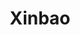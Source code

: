 ---
layout: place
title: "Xinbao"
permalink: /new-york/jamaica/xinbao.html
stateAbbr: NY
stateName: New York
cityName: Jamaica
seo:
  name: "Xinbao"
  type: Restaurant
  links: null
description: "Xinbao serves delicious sushi in Jamaica, New York. Try fresh Japanese dishes for a great dining experience. Available for takeout, delivery, lunch, and dinner."
place_id: ChIJI14DKsFmwokRzOwOx0OfdbM
photos:
  - name: >-
      places/ChIJI14DKsFmwokRzOwOx0OfdbM/photos/AeeoHcKGI78oOjQ-Ob3PWDA08s1MfHqUKKvl6i73HtJsgU_A_bNB0j5zITeJSc7-2rU9ThPQ_WxVk24PZ7ZvxrzCpCAUbPMuyVfkCD-PW2DOVK-5zLfs1E9e2l9g4N6IwcgVKR0nlAbkAsh17D8MdRKwTodgzswEK7HqgKGpFraIRXwj3SJ0Ok4EM7EBueJY3RxCXUFJf2cnb3w_tN40srqwb58pjWdR9hW_6VPPps959p9V3DGDx6QE1LsL0wnUjcXzjJmRMV31mvbs4b33_F-vFKZmC9Yx0eKzhqiZxdxjuvantivgCYtEUEvsa2sLh9QnXCjGAkMb8BU30bEU0KQJjr__wbcvrqnKBsv2JQ-KNsCFAyoQp9rgqGeVlNJOMnxHsXuScXdfz-SqmFP2Iclqs3F4nkAh7YW9JepEda6nSq9iVEY
    widthPx: 1920
    heightPx: 1080
    authorAttributions:
      - displayName: Jephte D. Israel Rene
        uri: https://maps.google.com/maps/contrib/101436200102560726366
        photoUri: >-
          https://lh3.googleusercontent.com/a-/ALV-UjU_fBfey5DTdEE-Ysmr0hQmkYG9DS5z6Zx5soAchr8OsVWBqGM=s100-p-k-no-mo
    flagContentUri: >-
      https://www.google.com/local/imagery/report/?cb_client=maps_api_places.places_api&image_key=!1e10!2sCIHM0ogKEICAgIDx6KKr_AE&hl=en-US
    googleMapsUri: >-
      https://www.google.com/maps/place//data=!3m4!1e2!3m2!1sCIHM0ogKEICAgIDx6KKr_AE!2e10!4m2!3m1!1s0x89c266c12a035e23:0xb3759f43c70eeccc
  - name: >-
      places/ChIJI14DKsFmwokRzOwOx0OfdbM/photos/AeeoHcKgMXWW4F7PDPy9kK-86eDEqocBrlOOCRCcJkmk8XGGU1ldaeg508_Sg9ta4s1WN29Dh2MTTie4eoO6hp1x_gdTq8-xk-CbGoL5odWKVr3YnG5ZjNeco9Wu4vpgw6K1av-kM3ZqgLoVcWVVJQcwow5K0gvC8oRtzcWkFrEnowTt22Klvo62bTYattty0b1-TKrquODhTmTT2lEWkKZFnjL3KwPE4ubkVigHDyPAqaj2PxZSedlPDNKjm4h-Y6tAPYwtP1WeOi513M5l7pgmKxrcthq57pf3U-Sq2XsPaCO5YOpFgBsbOEtiwSDE_1tcEkfq1hUo6IUZzKWMUISQaQi0IAnNHjYeEQo2JksAwMdD8C1FFrFTt33ht0dHcRvdiahi9vt5n04HactxksmosNM3eaf4Xy-2uwLLiURF0eaKow
    widthPx: 1080
    heightPx: 1920
    authorAttributions:
      - displayName: leon dong
        uri: https://maps.google.com/maps/contrib/104483978814732667770
        photoUri: >-
          https://lh3.googleusercontent.com/a-/ALV-UjWEUwudBZYI2Gb00QbwWdfCcpDr_KuBLOMgFocZyX665jDVi9k=s100-p-k-no-mo
    flagContentUri: >-
      https://www.google.com/local/imagery/report/?cb_client=maps_api_places.places_api&image_key=!1e10!2sCIHM0ogKEICAgICz3MqFDw&hl=en-US
    googleMapsUri: >-
      https://www.google.com/maps/place//data=!3m4!1e2!3m2!1sCIHM0ogKEICAgICz3MqFDw!2e10!4m2!3m1!1s0x89c266c12a035e23:0xb3759f43c70eeccc
  - name: >-
      places/ChIJI14DKsFmwokRzOwOx0OfdbM/photos/AeeoHcI8TuGnSMNDokQk3BDjsLUgPhnXIQa7CEvXlTYP2QzhJvbx-n7vq9Y7iW-6S_my97RpRS_519VHbKTzMr9IeJyhaEXVvRp8KBdxjCDixX0osyBTLyC0dOLcTn9JKqcPBeTOM6O9wGMuH2lPXzerIwdCUEFOV3gYjM8Dc34_aykz7laRsG0HSgWGsMcJ_vHt5fCRY_bw3X3IDf5v7PzHdcWiQhb9C5GYNwmIIUo6-nvnc9ymWaXSpZacB2BRs5bz-2414dZJf6FZoA0AgtrYJ10gnH7HB8ezdCbEMvwUHgj-OfqSlapW-DcjtTLHgd9qAG8XjJJ92FR2aNcRlNjbBA8O0b0kXJfuckiCX5muvZFk42AymD8XcUUflAXs0BHhjL5GXZLRzx2ESv3xY_ITWqRUc2BIiIamRFDFM0VT9YB-_Q
    widthPx: 3000
    heightPx: 4000
    authorAttributions:
      - displayName: Darell Blackman
        uri: https://maps.google.com/maps/contrib/104989448294386714538
        photoUri: >-
          https://lh3.googleusercontent.com/a-/ALV-UjVjEozdot_JgGqiUc0cV_zUJm7MLuwUmdFqLD15n5-EOSll5mae=s100-p-k-no-mo
    flagContentUri: >-
      https://www.google.com/local/imagery/report/?cb_client=maps_api_places.places_api&image_key=!1e10!2sCIHM0ogKEICAgIDus6qDYQ&hl=en-US
    googleMapsUri: >-
      https://www.google.com/maps/place//data=!3m4!1e2!3m2!1sCIHM0ogKEICAgIDus6qDYQ!2e10!4m2!3m1!1s0x89c266c12a035e23:0xb3759f43c70eeccc
  - name: >-
      places/ChIJI14DKsFmwokRzOwOx0OfdbM/photos/AeeoHcLxN4xvhDUYB6WtLWraVTZrSk7kdMGuarFqN6799gnTZn6rW4Py7zFGgBYH2B6HuahX7NXGTRFH_LF5QUMOkiXncGIlyy7Fsgp7175Vxo30k7h-Oy9zeL7BXDlOpnLQJ7gAQ4zYH-W9cz3uPD8oIYjAitEYbK7hILNuf8ZBCJtpSSGzw5U6IIMq-LlFbMqlhG3ibNpJuh2u1TYKM1ZeTYFDRC6jeag17wDwsoiVTqsS_yB--wX3sWrY16Uk0fG5VrrX0jRyEBfGjP6FOcpEKhLl0_mErn2u2uUlOr5jc4qEnktfFZF0a8gIiXXicp6b_dbo8UbKz-WcB1tGwKw0Lsn1EfHC0grFjwpU5USdcLDiMcKLQyFNpyPdOvg7BdUML0_UhBgwFby5rXGJtObdiKrrnl7SaXl5XXViN7j0NyIuEQ
    widthPx: 1572
    heightPx: 2076
    authorAttributions:
      - displayName: ny suits
        uri: https://maps.google.com/maps/contrib/100951283757727677308
        photoUri: >-
          https://lh3.googleusercontent.com/a/ACg8ocLCO9O8RlHvY6i6bLqJBb9Id0St1_3Ou_fNa5aoQHQc664iyA=s100-p-k-no-mo
    flagContentUri: >-
      https://www.google.com/local/imagery/report/?cb_client=maps_api_places.places_api&image_key=!1e10!2sCIHM0ogKEICAgID95_uPfA&hl=en-US
    googleMapsUri: >-
      https://www.google.com/maps/place//data=!3m4!1e2!3m2!1sCIHM0ogKEICAgID95_uPfA!2e10!4m2!3m1!1s0x89c266c12a035e23:0xb3759f43c70eeccc
  - name: >-
      places/ChIJI14DKsFmwokRzOwOx0OfdbM/photos/AeeoHcI9AqaX54JAIaydKSBoGLeO_XPYDaUzYuJcXewvnJFMOtq26egdFgKR_RdIEN9vdu5QGGcxc58WZgDDCTcfiy3gnIBS11dAbDRglqUw0xlPKoc0bS6-R9TGVIn-Wc53J53P-lgpi3HrOb3JhZ92m-ZjmlWZ2PfGDcShLABQ6Mh3bmtvEe5lG1Ef0fMqWJ7U4r9N9ScqaCCxsqUqJvFNYmDsZCXj2ubc1EKUme9TotD642buKTb0X3Y8Mxim-Kh7TCzu-nNakUn0FtdrYsOSUs-gskQw3J6Z6LUvspYv13k0gz9sjE_yzmzgkDLpniShCaVMEWVmIFhXpkv9qKwVNRh0TUxOrNF5lExnUx79vxs7OXueqUHbuECY19Idi7olp5DRwOCFfn6ar5vxBAp2IqFaw2bepLn80U_2eEMlcUk
    widthPx: 1592
    heightPx: 2048
    authorAttributions:
      - displayName: ny suits
        uri: https://maps.google.com/maps/contrib/100951283757727677308
        photoUri: >-
          https://lh3.googleusercontent.com/a/ACg8ocLCO9O8RlHvY6i6bLqJBb9Id0St1_3Ou_fNa5aoQHQc664iyA=s100-p-k-no-mo
    flagContentUri: >-
      https://www.google.com/local/imagery/report/?cb_client=maps_api_places.places_api&image_key=!1e10!2sCIHM0ogKEICAgID95_uPPA&hl=en-US
    googleMapsUri: >-
      https://www.google.com/maps/place//data=!3m4!1e2!3m2!1sCIHM0ogKEICAgID95_uPPA!2e10!4m2!3m1!1s0x89c266c12a035e23:0xb3759f43c70eeccc
  - name: >-
      places/ChIJI14DKsFmwokRzOwOx0OfdbM/photos/AeeoHcKwaNmpH2BlCL659g3-VVgZRr5XoTtXSYUC8tCDvIA_VRt6VVDbGC1FKhjeIIt5iF10x2Z3dGyZ8MXXzG1WVA9RBR1EZnFRgb0Hb5SJ6B2xdweAXg9w6vd_ke_8bqSt6Wl3Be8BAHWHbp4Iq-G1BlTJoPbSCr1oC0AupgfDkpkD3_Pi8e29ntgLIK5cvjHj58_lMXZtBshljyHvP84dT4GZrhaweNIwvnYZwTjsWQqq7q6ATfNtHCBYxNYUR9u1eSqXNRAH5X7uikclUhLgVF4ld8YsQmnbQLGyWIJPfQWS4GB-GlEFkhGSU6V5WXTr_BuUQ6ENxJkSxdD1I8tWTKVOcjwNTb4sT1kYaQs4DAtY7lFQP9nB0dFtvb5negpQjBzda8Do7i_5EfSnZJWCiw0yYW2wlUt2u3GWjajx3z2Fyw
    widthPx: 3024
    heightPx: 4032
    authorAttributions:
      - displayName: Elaine Stroughton
        uri: https://maps.google.com/maps/contrib/114792524188713964444
        photoUri: >-
          https://lh3.googleusercontent.com/a-/ALV-UjWT7zo25z4KXdr-UeCWXUiAOeVfbiJ6Jyz827POBzdptuQjrsBbig=s100-p-k-no-mo
    flagContentUri: >-
      https://www.google.com/local/imagery/report/?cb_client=maps_api_places.places_api&image_key=!1e10!2sCIHM0ogKEICAgIDE4YOWXw&hl=en-US
    googleMapsUri: >-
      https://www.google.com/maps/place//data=!3m4!1e2!3m2!1sCIHM0ogKEICAgIDE4YOWXw!2e10!4m2!3m1!1s0x89c266c12a035e23:0xb3759f43c70eeccc
  - name: >-
      places/ChIJI14DKsFmwokRzOwOx0OfdbM/photos/AeeoHcIW3rwAu2i5I_YNC56G6BgCMFq1dt2CT2fBPCosY_NoX9BruJewYhrwIzQ4w8SoG4tMih-wXMGq5ed6nQBGFupTiC7Wgs77baGjtaqcGY22NPpAsw0PWIbihk5wyeGi1Ky2EtpadAPPNy4bxyCiZArwIFkhmaXxRWPTbI4o8i9o0autASSDIGWfDjUr3_Uj3c-gLZVsbM9EXEoJIftupGny9Vw91kviVWbpu5lnhTMcJTPW8-h-ezeQA80usIVv7wLZBc2B1j10aBUSEaA4pDABd5ls0YNmR_N4hzM-X-VZJBDeWTwXsttJNGFE-cSmCnWn7nqIJ8EU463ERv8s1uNpV31CmvW4bsdqbC8oyGaKsZxMIQw5vmAAEqxMC7D0YiZvDD6aqKjhhEGYEt1Q6FSQJMQqn-MBwSRUAiy43qOnWw
    widthPx: 3024
    heightPx: 4032
    authorAttributions:
      - displayName: Elaine Stroughton
        uri: https://maps.google.com/maps/contrib/114792524188713964444
        photoUri: >-
          https://lh3.googleusercontent.com/a-/ALV-UjWT7zo25z4KXdr-UeCWXUiAOeVfbiJ6Jyz827POBzdptuQjrsBbig=s100-p-k-no-mo
    flagContentUri: >-
      https://www.google.com/local/imagery/report/?cb_client=maps_api_places.places_api&image_key=!1e10!2sCIHM0ogKEICAgIDE4YOWfw&hl=en-US
    googleMapsUri: >-
      https://www.google.com/maps/place//data=!3m4!1e2!3m2!1sCIHM0ogKEICAgIDE4YOWfw!2e10!4m2!3m1!1s0x89c266c12a035e23:0xb3759f43c70eeccc
  - name: >-
      places/ChIJI14DKsFmwokRzOwOx0OfdbM/photos/AeeoHcIUG4nV06N-sLmN8i3BV2NcjBBn5tYr0agMkA46SLDhqzoJyIfWcJ0Bp0fvDuxiXpomT8J5pAq1kEd_jG8z5AJtksY860Y_muvkFuHcYUHJrYC_DLb3XefHK2ETSej2r7HU7-qBCTExobJArvH-Vm9eCs_2Z2uNfjmi0WviHVevlnqE_pI5iapRoh220DtvE4A-TEibUDovbnddGT0F883fFqpl6DtrMlYQ1a0h5Mkm6ks3N9JZXVBDQrNakKyxEEsUYx8sp0FnDwmaL15z8uAFCe6nHxr0J6Y2Ci6UZ_K0heetRGsnhpQTmCGi08SrGLnCWlxOlirQRHiF1H3pBZsDn-QSiYs8Kpv-P-XSlXx5yOxUhQejRFLsgTVpDnk6a1RO7YCtpmXo_E0mOarvpDlKf-6ZU8s1ugMpSjeK54-M_g
    widthPx: 4032
    heightPx: 2268
    authorAttributions:
      - displayName: norman jones
        uri: https://maps.google.com/maps/contrib/117112393355190360691
        photoUri: >-
          https://lh3.googleusercontent.com/a-/ALV-UjVvH6azjTqY58xwORA7Qni2CLx4r5FGZa8cvXsgW4FbFvTJPZJbWA=s100-p-k-no-mo
    flagContentUri: >-
      https://www.google.com/local/imagery/report/?cb_client=maps_api_places.places_api&image_key=!1e10!2sCIHM0ogKEICAgICqs6Xhbw&hl=en-US
    googleMapsUri: >-
      https://www.google.com/maps/place//data=!3m4!1e2!3m2!1sCIHM0ogKEICAgICqs6Xhbw!2e10!4m2!3m1!1s0x89c266c12a035e23:0xb3759f43c70eeccc
  - name: >-
      places/ChIJI14DKsFmwokRzOwOx0OfdbM/photos/AeeoHcIAXc7xVbiJoFgukWxIXzVLQEapueXjqxX6bUMcjBMOB474Qew450nP745HV9GK28NDjHqHj7uKZCaQ8tGF5EEcRMCvhfvAV3JCHeeJATI5PtCTsskFBcXCo6AfnF56lctvERaJ4v6fnlV_49w-ljSPoQ-Ewf8kDO0wK7DXs8U18FXk36uVkZdE9NlPSQdIA-eb5R644R7i5jlEiBTwNei9RAU1_b3i2qxlUGVAf_5D_vnl325MEclw2uvYJbX7XBlSUWiim0hAs-vKDuEfAoJZCw7wJjf3GZF9Fg-MkllyRRjayWlIfFpejv5rKT6yHkkPPOlXXuAaHv-EKNuEJAMcXhGAD4rxuUpm6jC4hAarlWPW9uoyhiC4WYpBGQ0eA0erwRQone2FloJ5rVUSWpLA2cFqsnN-ctJTdxamcSBUHw
    widthPx: 3000
    heightPx: 4000
    authorAttributions:
      - displayName: Darell Blackman
        uri: https://maps.google.com/maps/contrib/104989448294386714538
        photoUri: >-
          https://lh3.googleusercontent.com/a-/ALV-UjVjEozdot_JgGqiUc0cV_zUJm7MLuwUmdFqLD15n5-EOSll5mae=s100-p-k-no-mo
    flagContentUri: >-
      https://www.google.com/local/imagery/report/?cb_client=maps_api_places.places_api&image_key=!1e10!2sCIHM0ogKEICAgIDus6qDCQ&hl=en-US
    googleMapsUri: >-
      https://www.google.com/maps/place//data=!3m4!1e2!3m2!1sCIHM0ogKEICAgIDus6qDCQ!2e10!4m2!3m1!1s0x89c266c12a035e23:0xb3759f43c70eeccc
  - name: >-
      places/ChIJI14DKsFmwokRzOwOx0OfdbM/photos/AeeoHcLG5nhf5bRavHqwBHgCJSv5raGUrBmHCzZtO-DM9JUAvlHg4mUxJwCFRE8IT2wx5VAQWYYScq4X1BkUL_imyC8Mg7k5uRMcukAc6MI4LF4km1jdVtGWGYtQs6MU1SnNmxJ9OZdT3fWtcOXYCGI89wtGRzwmZealpB-zIYaokSBG14G6Zg37RzWduZxoSBGSBd7NaD9b0qabfXXN0bWivo6Xu5l-dbS8qfGCHZBVC2aKPd7xy5hKLM9mUkdsScabsEPF8_m8HWKuCtKjhQB4lmZ_nTGuTuu2zDD5nVIvrY0zhT4rwGlDzbuZsnJ3wsyTjQZYfMmcp98o02HfDnddZBa3lcRYexW2I3TyFnw7N3dzDxgYBd82-MMke8nH-is3bALtbM0ItdAQyYuOHSPvyJyoLUHi84QvB_FReu1gNGFG3Jg
    widthPx: 2448
    heightPx: 3264
    authorAttributions:
      - displayName: Tongy Lu
        uri: https://maps.google.com/maps/contrib/102420894585078102813
        photoUri: >-
          https://lh3.googleusercontent.com/a/ACg8ocIvfMrGDKtnU2ujQABG43aNkk8Rp01NikPPPgUWBz2EenNReQ=s100-p-k-no-mo
    flagContentUri: >-
      https://www.google.com/local/imagery/report/?cb_client=maps_api_places.places_api&image_key=!1e10!2sCIHM0ogKEICAgIC4w5mDowE&hl=en-US
    googleMapsUri: >-
      https://www.google.com/maps/place//data=!3m4!1e2!3m2!1sCIHM0ogKEICAgIC4w5mDowE!2e10!4m2!3m1!1s0x89c266c12a035e23:0xb3759f43c70eeccc
address: 13742 Guy R Brewer Blvd, Jamaica, NY 11434, USA
street: 13742 Guy R Brewer Blvd
city: Jamaica
state: NY
zip: '11434'
country: USA
neighborhood: Jamaica
latitude: '40.670916'
longitude: '-73.774127'
accessibility_options: null
business_status: OPERATIONAL
name: Xinbao
google_maps_links:
  directionsUri: >-
    https://www.google.com/maps/dir//''/data=!4m7!4m6!1m1!4e2!1m2!1m1!1s0x89c266c12a035e23:0xb3759f43c70eeccc!3e0
  placeUri: https://maps.google.com/?cid=12931417018515516620
  writeAReviewUri: >-
    https://www.google.com/maps/place//data=!4m3!3m2!1s0x89c266c12a035e23:0xb3759f43c70eeccc!12e1
  reviewsUri: >-
    https://www.google.com/maps/place//data=!4m4!3m3!1s0x89c266c12a035e23:0xb3759f43c70eeccc!9m1!1b1
  photosUri: >-
    https://www.google.com/maps/place//data=!4m3!3m2!1s0x89c266c12a035e23:0xb3759f43c70eeccc!10e5
primary_type: Chinese Restaurant
opening_hours:
  regular:
    - 'Monday: 11:00 AM – 11:00 PM'
    - 'Tuesday: 11:00 AM – 11:00 PM'
    - 'Wednesday: 11:00 AM – 11:00 PM'
    - 'Thursday: 11:00 AM – 11:00 PM'
    - 'Friday: 11:00 AM – 11:00 PM'
    - 'Saturday: 11:00 AM – 11:00 PM'
    - 'Sunday: 12:00 – 11:00 PM'
  current:
    - 'Monday: 11:00 AM – 11:00 PM'
    - 'Tuesday: 11:00 AM – 11:00 PM'
    - 'Wednesday: 11:00 AM – 11:00 PM'
    - 'Thursday: 11:00 AM – 11:00 PM'
    - 'Friday: 11:00 AM – 11:00 PM'
    - 'Saturday: 11:00 AM – 11:00 PM'
    - 'Sunday: 12:00 – 11:00 PM'
secondary_opening_hours:
  regular:
    weekdayDescriptions: null
    type: null
  current:
    weekdayDescriptions: null
    type: null
phone: (718) 977-8989
price_level: PRICE_LEVEL_INEXPENSIVE
price_range: null
rating: '3.6'
rating_count: 0
website: null
reviews:
  - name: >-
      places/ChIJI14DKsFmwokRzOwOx0OfdbM/reviews/ChdDSUhNMG9nS0VJQ0FnSUN2cXVTWXV3RRAB
    relativePublishTimeDescription: 4 months ago
    rating: 1
    text:
      text: >-
        Was trying to order delivery she said it's out of range but I told her
        is 5min away. She acted like she couldn't  put a dam adress down.
        Pretended not to know. Simplest thing to do I had to say it 7 times even
        said it very slowly. I just hang up but hey I hope this present was
        worth it.
      languageCode: en
    originalText:
      text: >-
        Was trying to order delivery she said it's out of range but I told her
        is 5min away. She acted like she couldn't  put a dam adress down.
        Pretended not to know. Simplest thing to do I had to say it 7 times even
        said it very slowly. I just hang up but hey I hope this present was
        worth it.
      languageCode: en
    authorAttribution:
      displayName: Orlando Florida
      uri: https://www.google.com/maps/contrib/108013170907621576723/reviews
      photoUri: >-
        https://lh3.googleusercontent.com/a/ACg8ocLai8eJQOgPS_1_ayiIdzr55LP26OsW9c3RPoR43chj2Dn_5g=s128-c0x00000000-cc-rp-mo
    publishTime: '2024-12-10T01:49:49.218145Z'
    flagContentUri: >-
      https://www.google.com/local/review/rap/report?postId=ChdDSUhNMG9nS0VJQ0FnSUN2cXVTWXV3RRAB&d=17924085&t=1
    googleMapsUri: >-
      https://www.google.com/maps/reviews/data=!4m6!14m5!1m4!2m3!1sChdDSUhNMG9nS0VJQ0FnSUN2cXVTWXV3RRAB!2m1!1s0x89c266c12a035e23:0xb3759f43c70eeccc
  - name: >-
      places/ChIJI14DKsFmwokRzOwOx0OfdbM/reviews/ChdDSUhNMG9nS0VJQ0FnTURBMjlDSXFBRRAB
    relativePublishTimeDescription: 2 months ago
    rating: 1
    text:
      text: >-
        Delivery took more than an hour!!!! Not good service AT ALL!! It’s very
        unfortunate because the food is very tasty!l but this makes me want to
        not order from here ever again!!
      languageCode: en
    originalText:
      text: >-
        Delivery took more than an hour!!!! Not good service AT ALL!! It’s very
        unfortunate because the food is very tasty!l but this makes me want to
        not order from here ever again!!
      languageCode: en
    authorAttribution:
      displayName: CELESTIALBEAUTY_BYADILAH
      uri: https://www.google.com/maps/contrib/114216622886016103302/reviews
      photoUri: >-
        https://lh3.googleusercontent.com/a-/ALV-UjUbA0tC-CObr9S3nkGwW716hgY3BghmscU23xT7KKxZfDHn0U9l=s128-c0x00000000-cc-rp-mo
    publishTime: '2025-02-12T02:54:53.145639Z'
    flagContentUri: >-
      https://www.google.com/local/review/rap/report?postId=ChdDSUhNMG9nS0VJQ0FnTURBMjlDSXFBRRAB&d=17924085&t=1
    googleMapsUri: >-
      https://www.google.com/maps/reviews/data=!4m6!14m5!1m4!2m3!1sChdDSUhNMG9nS0VJQ0FnTURBMjlDSXFBRRAB!2m1!1s0x89c266c12a035e23:0xb3759f43c70eeccc
  - name: >-
      places/ChIJI14DKsFmwokRzOwOx0OfdbM/reviews/ChZDSUhNMG9nS0VJQ0FnSUR4Nk1LSGJREAE
    relativePublishTimeDescription: a year ago
    rating: 1
    text:
      text: >-
        Explain to me how  I said plain broccoli  with a side of sesame chicken,
        and my food comes with  full rice. I used to love this place but only
        thing  they care about is the money nothing
      languageCode: en
    originalText:
      text: >-
        Explain to me how  I said plain broccoli  with a side of sesame chicken,
        and my food comes with  full rice. I used to love this place but only
        thing  they care about is the money nothing
      languageCode: en
    authorAttribution:
      displayName: Jephte D. Israel Rene
      uri: https://www.google.com/maps/contrib/101436200102560726366/reviews
      photoUri: >-
        https://lh3.googleusercontent.com/a-/ALV-UjU_fBfey5DTdEE-Ysmr0hQmkYG9DS5z6Zx5soAchr8OsVWBqGM=s128-c0x00000000-cc-rp-mo-ba2
    publishTime: '2023-05-31T20:46:31.102505Z'
    flagContentUri: >-
      https://www.google.com/local/review/rap/report?postId=ChZDSUhNMG9nS0VJQ0FnSUR4Nk1LSGJREAE&d=17924085&t=1
    googleMapsUri: >-
      https://www.google.com/maps/reviews/data=!4m6!14m5!1m4!2m3!1sChZDSUhNMG9nS0VJQ0FnSUR4Nk1LSGJREAE!2m1!1s0x89c266c12a035e23:0xb3759f43c70eeccc
  - name: >-
      places/ChIJI14DKsFmwokRzOwOx0OfdbM/reviews/ChdDSUhNMG9nS0VJQ0FnSURoOUo2MnV3RRAB
    relativePublishTimeDescription: 2 years ago
    rating: 4
    text:
      text: >-
        Xin Bao is my local Chinese takeout spot & I order nearly every day for
        lunch.

        The veggies have great variety and are never overcooked, the "House"
        brown sauce isn't too salty, & the protein always tastes great!

        My 2 favorites are the shrimp with broccoli & the beef with mixed
        veggies (they also offer "Chinese veggies" as an option, always clarify
        which one you want). Sometimes I order my special: beef with onions and
        mushrooms (not on the menu).

        Xin Bao is reasonably priced, though they have a slightly more expensive
        dinner menu.

        I always get the hot mustard & "duck sauce"

        and egg roll with my meal.

        Politeness goes a long way, treating the people at the window
        respectfully & politely has never caused any issues for me with their
        customer service or willingness to make changes to the food I order.


        Food 4.5/5

        Service 4/5

        Ease of ordering 5/5

        Menu options 4.7/5


        **I recommend calling your order in first & having them confirm it.
      languageCode: en
    originalText:
      text: >-
        Xin Bao is my local Chinese takeout spot & I order nearly every day for
        lunch.

        The veggies have great variety and are never overcooked, the "House"
        brown sauce isn't too salty, & the protein always tastes great!

        My 2 favorites are the shrimp with broccoli & the beef with mixed
        veggies (they also offer "Chinese veggies" as an option, always clarify
        which one you want). Sometimes I order my special: beef with onions and
        mushrooms (not on the menu).

        Xin Bao is reasonably priced, though they have a slightly more expensive
        dinner menu.

        I always get the hot mustard & "duck sauce"

        and egg roll with my meal.

        Politeness goes a long way, treating the people at the window
        respectfully & politely has never caused any issues for me with their
        customer service or willingness to make changes to the food I order.


        Food 4.5/5

        Service 4/5

        Ease of ordering 5/5

        Menu options 4.7/5


        **I recommend calling your order in first & having them confirm it.
      languageCode: en
    authorAttribution:
      displayName: Tori Collins
      uri: https://www.google.com/maps/contrib/111137931612782985445/reviews
      photoUri: >-
        https://lh3.googleusercontent.com/a-/ALV-UjXupbt6goSfOKvdkTFJCCVn3Niz-o7ursIBA-IigIA0m3PO354l=s128-c0x00000000-cc-rp-mo-ba3
    publishTime: '2023-03-02T19:17:02.858818Z'
    flagContentUri: >-
      https://www.google.com/local/review/rap/report?postId=ChdDSUhNMG9nS0VJQ0FnSURoOUo2MnV3RRAB&d=17924085&t=1
    googleMapsUri: >-
      https://www.google.com/maps/reviews/data=!4m6!14m5!1m4!2m3!1sChdDSUhNMG9nS0VJQ0FnSURoOUo2MnV3RRAB!2m1!1s0x89c266c12a035e23:0xb3759f43c70eeccc
  - name: >-
      places/ChIJI14DKsFmwokRzOwOx0OfdbM/reviews/ChZDSUhNMG9nS0VJQ0FnSUNIb0lEVEh3EAE
    relativePublishTimeDescription: 7 months ago
    rating: 1
    text:
      text: >-
        This local Chinese restaurant is the WORSE! Last summer 2023 the entire
        restaurant repped of a fowl smell, seriously unbearable. I refused to
        accept my pick up order that day after encountering those conditions. I
        just thought… maybe the  garbage just wasn’t taken out but I didn’t want
        to chance it because the smell was potent. This restaurant called me
        harassing me trying to force me to come back, pick up and pay for the
        order. I tried to politely remind them that I am a long term customer
        and I didn’t  feel comfortable with what they were asking of me. But I
        was also still trying to assure them that I’d be willing to support them
        and buy food once the smell cleans up. After that conversation my number
        was flagged and banned i have only been able to order delivery or pick
        up items from my boyfriends phone number. After a year of being
        discriminated against I’ve decided I will NEVER be supporting such an
        unprofessional business again!
      languageCode: en
    originalText:
      text: >-
        This local Chinese restaurant is the WORSE! Last summer 2023 the entire
        restaurant repped of a fowl smell, seriously unbearable. I refused to
        accept my pick up order that day after encountering those conditions. I
        just thought… maybe the  garbage just wasn’t taken out but I didn’t want
        to chance it because the smell was potent. This restaurant called me
        harassing me trying to force me to come back, pick up and pay for the
        order. I tried to politely remind them that I am a long term customer
        and I didn’t  feel comfortable with what they were asking of me. But I
        was also still trying to assure them that I’d be willing to support them
        and buy food once the smell cleans up. After that conversation my number
        was flagged and banned i have only been able to order delivery or pick
        up items from my boyfriends phone number. After a year of being
        discriminated against I’ve decided I will NEVER be supporting such an
        unprofessional business again!
      languageCode: en
    authorAttribution:
      displayName: Chrysanthea Yarborough
      uri: https://www.google.com/maps/contrib/117685562226286573269/reviews
      photoUri: >-
        https://lh3.googleusercontent.com/a-/ALV-UjWJylwDHvcSlmSEfo3zeiFPm5gVXAkfN8z1S81vqN97fcWOPRvo=s128-c0x00000000-cc-rp-mo
    publishTime: '2024-08-30T19:18:49.442061Z'
    flagContentUri: >-
      https://www.google.com/local/review/rap/report?postId=ChZDSUhNMG9nS0VJQ0FnSUNIb0lEVEh3EAE&d=17924085&t=1
    googleMapsUri: >-
      https://www.google.com/maps/reviews/data=!4m6!14m5!1m4!2m3!1sChZDSUhNMG9nS0VJQ0FnSUNIb0lEVEh3EAE!2m1!1s0x89c266c12a035e23:0xb3759f43c70eeccc
parking_options: null
payment_options: null
allow_dogs: null
curbside_pickup: null
delivery: true
dine_in: null
good_for_children: null
good_for_groups: null
good_for_sports: false
live_music: false
menu_for_children: false
outdoor_seating: false
reservable: false
restroom: false
serves_beer: null
serves_breakfast: null
serves_brunch: false
serves_cocktails: null
serves_coffee: false
serves_dinner: true
serves_dessert: false
serves_lunch: true
serves_vegetarian_food: null
serves_wine: null
takeout: true
update_category: essentials
summary: null

---